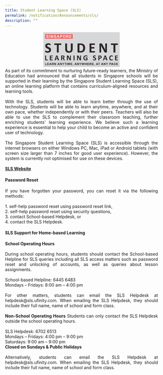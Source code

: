 ```yaml
---
title: Student Learning Space (SLS)
permalink: /notification/Announcements/sls/
description: ""
---
```

<center><img src="/images/SLS%20Logo.png" style="width:50%"></center>
<div style="text-align:justify;">As part of its commitment to nurturing future-ready learners, the Ministry of Education had announced that all students in Singapore schools will be supported in their learning by the Singapore Student Learning Space (SLS), an online learning platform that contains curriculum-aligned resources and learning tools.<br><br>With the SLS, students will be able to learn better through the use of technology. Students will be able to learn anytime, anywhere, and at their own pace, whether independently or with their peers. Teachers will also be able to use the SLS to complement their classroom teaching, further enriching students’ learning experience. We believe such a learning experience is essential to help your child to become an active and confident user of technology.<br><br>The Singapore Student Learning Space (SLS) is accessible through the internet browsers on either Windows PC, Mac, iPad or Android tablets (with screen size larger than 7 inches for good user experience). However, the system is currently not optimised for use on these devices.
<br><br>
<a href="https://learning.moe.edu.sg"><b>SLS Website</b></a></div>

#### Password Reset

<div style="text-align:justify;">If you have forgotten your password, you can reset it via the following methods:
<br><br>1.  self-help password reset using password reset link,<br>2.  self-help password reset using security questions,<br>3.  contact School-based Helpdesk, or<br>4.  contact the SLS Helpdesk.</div>

#### SLS Support for Home-based Learning

<div style="text-align:justify;">
<b>School Operating Hours</b>
<br><br>
During school operating hours, students should contact the School-based Helpline for SLS queries including all SLS access matters such as password reset and unlocking of accounts, as well as queries about lesson assignments.  
<br><br>
School-based Helpline: 6445 6483<br>
Mondays – Fridays: 8:00 am – 4:00 pm  
<br><br>
For other matters, students can email the SLS Helpdesk at helpdesk@sls.ufinity.com. When emailing the SLS Helpdesk, they should include their full name, name of school and form class.  
<br><br>
<b>Non-School Operating Hours</b>
Students can only contact the SLS Helpdesk outside the school operating hours.<br><br>
SLS Helpdesk: 6702 6513<br>
Mondays – Fridays: 4:00 pm – 9:00 pm<br>
Saturdays: 9:00 am – 9:00 pm<br>
<b>Closed on Sundays & Public Holidays</b>
<br><br>
Alternatively, students can email the SLS Helpdesk at helpdesk@sls.ufinity.com. When emailing the SLS Helpdesk, they should include their full name, name of school and form class.</div>